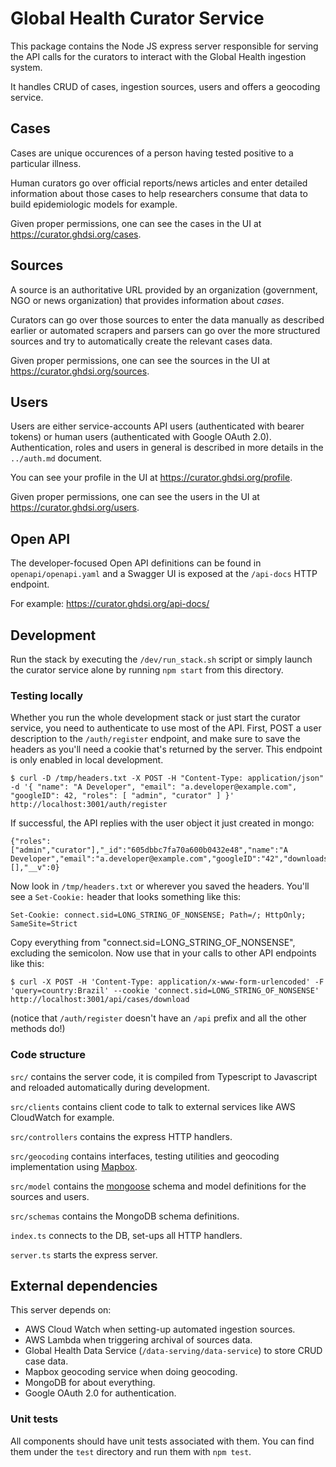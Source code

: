 # Global Health Curator Service

This package contains the Node JS express server responsible for serving the API calls for the curators to interact with the Global Health ingestion system.

It handles CRUD of cases, ingestion sources, users and offers a geocoding service.

## Cases

Cases are unique occurences of a person having tested positive to a particular illness.

Human curators go over official reports/news articles and enter detailed information about those cases to help researchers consume that data to build epidemiologic models for example.

Given proper permissions, one can see the cases in the UI at https://curator.ghdsi.org/cases.

## Sources

A source is an authoritative URL provided by an organization (government, NGO or news organization) that provides information about _cases_.

Curators can go over those sources to enter the data manually as described earlier or automated scrapers and parsers can go over the more structured sources and try to automatically create the relevant cases data.

Given proper permissions, one can see the sources in the UI at https://curator.ghdsi.org/sources.

## Users

Users are either service-accounts API users (authenticated with bearer tokens) or human users (authenticated with Google OAuth 2.0). Authentication, roles and users in general is described in more details in the `../auth.md` document.

You can see your profile in the UI at https://curator.ghdsi.org/profile.

Given proper permissions, one can see the users in the UI at https://curator.ghdsi.org/users.

## Open API

The developer-focused Open API definitions can be found in `openapi/openapi.yaml` and a Swagger UI is exposed at the `/api-docs` HTTP endpoint.

For example: https://curator.ghdsi.org/api-docs/

## Development

Run the stack by executing the `/dev/run_stack.sh` script or simply launch the curator service alone by running `npm start` from this directory.

### Testing locally

Whether you run the whole development stack or just start the curator service, you need to authenticate to use most of the API. First, POST a user description to the `/auth/register` endpoint, and make sure to save the headers as you'll need a cookie that's returned by the server. This endpoint is only enabled in local development.

    $ curl -D /tmp/headers.txt -X POST -H "Content-Type: application/json" -d '{ "name": "A Developer", "email": "a.developer@example.com", "googleID": 42, "roles": [ "admin", "curator" ] }' http://localhost:3001/auth/register

If successful, the API replies with the user object it just created in mongo:

    {"roles":["admin","curator"],"_id":"605dbbc7fa70a600b0432e48","name":"A Developer","email":"a.developer@example.com","googleID":"42","downloads":[],"__v":0}

Now look in `/tmp/headers.txt` or wherever you saved the headers. You'll see a `Set-Cookie:` header that looks something like this:

    Set-Cookie: connect.sid=LONG_STRING_OF_NONSENSE; Path=/; HttpOnly; SameSite=Strict

Copy everything from "connect.sid=LONG_STRING_OF_NONSENSE", excluding the semicolon. Now use that in your calls to other API endpoints like this:

    $ curl -X POST -H 'Content-Type: application/x-www-form-urlencoded' -F 'query=country:Brazil' --cookie 'connect.sid=LONG_STRING_OF_NONSENSE' http://localhost:3001/api/cases/download

(notice that `/auth/register` doesn't have an `/api` prefix and all the other methods do!)

### Code structure

`src/` contains the server code, it is compiled from Typescript to Javascript and reloaded automatically during development.

`src/clients` contains client code to talk to external services like AWS CloudWatch for example.

`src/controllers` contains the express HTTP handlers.

`src/geocoding` contains interfaces, testing utilities and geocoding implementation using [Mapbox](https://www.mapbox.com).

`src/model` contains the [mongoose](https://mongoosejs.com/) schema and model definitions for the sources and users.

`src/schemas` contains the MongoDB schema definitions.

`index.ts` connects to the DB, set-ups all HTTP handlers.

`server.ts` starts the express server.

## External dependencies

This server depends on:

- AWS Cloud Watch when setting-up automated ingestion sources.
- AWS Lambda when triggering archival of sources data.
- Global Health Data Service (`/data-serving/data-service`) to store CRUD case data.
- Mapbox geocoding service when doing geocoding.
- MongoDB for about everything.
- Google OAuth 2.0 for authentication.

### Unit tests

All components should have unit tests associated with them.
You can find them under the `test` directory and run them with `npm test`.